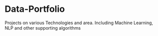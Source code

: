 # Data-Portfolio
Projects on various Technologies and area. Including Machine Learning, NLP and other supporting algorithms
